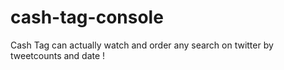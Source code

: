 # cash-tag-console

Cash Tag can actually watch and order any search on twitter by tweetcounts and date !
